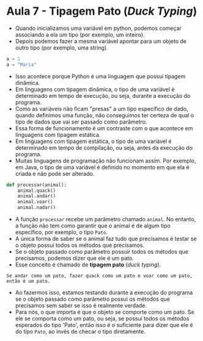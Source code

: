 # Aula 7 - Tipagem Pato (_Duck Typing_)

* Quando inicializamos uma variável em python, podemos começar associando a ela um tipo (por exemplo, um inteiro).
* Depois podemos fazer a mesma variável apontar para um objeto de outro tipo (por exemplo, uma string).
```python
a = 1
a = "Maria"
```
* Isso acontece porque Python é uma linguagem que possui tipagem dinâmica.
* Em linguagens com tipagem dinâmica, o tipo de uma variável é determinado em tempo de execução, ou seja, durante a execução do programa.
* Como as variáveis não ficam "presas" a um tipo específico de dado, quando definimos uma função, não conseguimos ter certeza de qual o tipo de dados que vai ser passado como parâmetro.
* Essa forma de funcionamento é um contraste com o que acontece em linguagens com tipagem estática.
* Em linguagens com tipagem estática, o tipo de uma variável é determinado em tempo de compilação, ou seja, antes da execução do programa.
* Muitas linguagens de programação não funcionam assim. Por exemplo, em Java, o tipo de uma variável é definido no momento em que ela é criada e não pode ser alterado.

```python
def processar(animal):
    animal.quack()
    animal.andar()
    animal.voar()
    animal.nadar()
```
* A função `processar` recebe um parâmetro chamado `animal`. No entanto, a função não tem como garantir que o animal é de algum tipo específico, por exemplo, o tipo `Pato`.
* A única forma de saber se o animal faz tudo que precisamos é testar se o objeto possui todos os métodos que precisamos.
* Se o objeto passado como parâmetro possuir todos os métodos que precisamos, podemos dizer que ele é um pato.
* Esse conceito é chamado de **tipagem pato** (_duck typing_).
```
Se andar como um pato, fazer quack como um pato e voar como um pato, então é um pato.
```
* Ao fazermos isso, estamos testando durante a execução do programa se o objeto passado como parâmetro possui os métodos que precisamos sem saber se isso é realmente verdade.
* Para nós, o que importa é que o objeto se comporte como um pato. Se ele se comporta como um pato, ou seja, se possui todos os métodos esperados do tipo 'Pato', então isso é o suficiente para dizer que ele é do tipo `Pato`, ao invés de checar o tipo diretamente.
